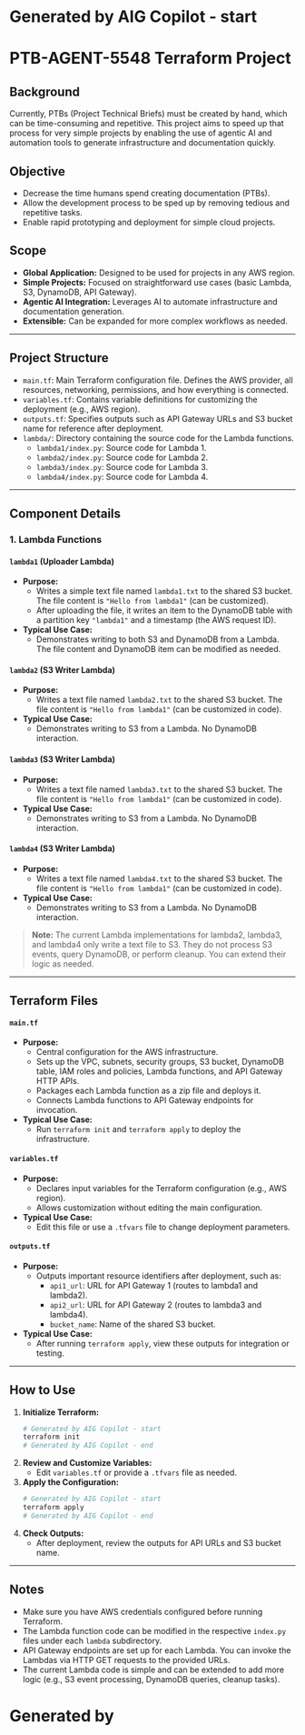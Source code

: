 # Generated by AIG Copilot - start

# PTB-AGENT-5548 Terraform Project

## Background
Currently, PTBs (Project Technical Briefs) must be created by hand, which can be time-consuming and repetitive. This project aims to speed up that process for very simple projects by enabling the use of agentic AI and automation tools to generate infrastructure and documentation quickly.

## Objective
- Decrease the time humans spend creating documentation (PTBs).
- Allow the development process to be sped up by removing tedious and repetitive tasks.
- Enable rapid prototyping and deployment for simple cloud projects.

## Scope
- **Global Application:** Designed to be used for projects in any AWS region.
- **Simple Projects:** Focused on straightforward use cases (basic Lambda, S3, DynamoDB, API Gateway).
- **Agentic AI Integration:** Leverages AI to automate infrastructure and documentation generation.
- **Extensible:** Can be expanded for more complex workflows as needed.

---

## Project Structure

- `main.tf`: Main Terraform configuration file. Defines the AWS provider, all resources, networking, permissions, and how everything is connected.
- `variables.tf`: Contains variable definitions for customizing the deployment (e.g., AWS region).
- `outputs.tf`: Specifies outputs such as API Gateway URLs and S3 bucket name for reference after deployment.
- `lambda/`: Directory containing the source code for the Lambda functions.
    - `lambda1/index.py`: Source code for Lambda 1.
    - `lambda2/index.py`: Source code for Lambda 2.
    - `lambda3/index.py`: Source code for Lambda 3.
    - `lambda4/index.py`: Source code for Lambda 4.

---

## Component Details

### 1. Lambda Functions

#### `lambda1` (Uploader Lambda)
- **Purpose:**
  - Writes a simple text file named `lambda1.txt` to the shared S3 bucket. The file content is `"Hello from lambda1"` (can be customized).
  - After uploading the file, it writes an item to the DynamoDB table with a partition key `"lambda1"` and a timestamp (the AWS request ID).
- **Typical Use Case:**
  - Demonstrates writing to both S3 and DynamoDB from a Lambda. The file content and DynamoDB item can be modified as needed.

#### `lambda2` (S3 Writer Lambda)
- **Purpose:**
  - Writes a text file named `lambda2.txt` to the shared S3 bucket. The file content is `"Hello from lambda1"` (can be customized in code).
- **Typical Use Case:**
  - Demonstrates writing to S3 from a Lambda. No DynamoDB interaction.

#### `lambda3` (S3 Writer Lambda)
- **Purpose:**
  - Writes a text file named `lambda3.txt` to the shared S3 bucket. The file content is `"Hello from lambda1"` (can be customized in code).
- **Typical Use Case:**
  - Demonstrates writing to S3 from a Lambda. No DynamoDB interaction.

#### `lambda4` (S3 Writer Lambda)
- **Purpose:**
  - Writes a text file named `lambda4.txt` to the shared S3 bucket. The file content is `"Hello from lambda1"` (can be customized in code).
- **Typical Use Case:**
  - Demonstrates writing to S3 from a Lambda. No DynamoDB interaction.

> **Note:** The current Lambda implementations for lambda2, lambda3, and lambda4 only write a text file to S3. They do not process S3 events, query DynamoDB, or perform cleanup. You can extend their logic as needed.

---

## Terraform Files

#### `main.tf`
- **Purpose:**
  - Central configuration for the AWS infrastructure.
  - Sets up the VPC, subnets, security groups, S3 bucket, DynamoDB table, IAM roles and policies, Lambda functions, and API Gateway HTTP APIs.
  - Packages each Lambda function as a zip file and deploys it.
  - Connects Lambda functions to API Gateway endpoints for invocation.
- **Typical Use Case:**
  - Run `terraform init` and `terraform apply` to deploy the infrastructure.

#### `variables.tf`
- **Purpose:**
  - Declares input variables for the Terraform configuration (e.g., AWS region).
  - Allows customization without editing the main configuration.
- **Typical Use Case:**
  - Edit this file or use a `.tfvars` file to change deployment parameters.

#### `outputs.tf`
- **Purpose:**
  - Outputs important resource identifiers after deployment, such as:
    - `api1_url`: URL for API Gateway 1 (routes to lambda1 and lambda2).
    - `api2_url`: URL for API Gateway 2 (routes to lambda3 and lambda4).
    - `bucket_name`: Name of the shared S3 bucket.
- **Typical Use Case:**
  - After running `terraform apply`, view these outputs for integration or testing.

---

## How to Use

1. **Initialize Terraform:**
   ```powershell
   # Generated by AIG Copilot - start
   terraform init
   # Generated by AIG Copilot - end
   ```
2. **Review and Customize Variables:**
   - Edit `variables.tf` or provide a `.tfvars` file as needed.
3. **Apply the Configuration:**
   ```powershell
   # Generated by AIG Copilot - start
   terraform apply
   # Generated by AIG Copilot - end
   ```
4. **Check Outputs:**
   - After deployment, review the outputs for API URLs and S3 bucket name.

---

## Notes
- Make sure you have AWS credentials configured before running Terraform.
- The Lambda function code can be modified in the respective `index.py` files under each `lambda` subdirectory.
- API Gateway endpoints are set up for each Lambda. You can invoke the Lambdas via HTTP GET requests to the provided URLs.
- The current Lambda code is simple and can be extended to add more logic (e.g., S3 event processing, DynamoDB queries, cleanup tasks).

# Generated by
